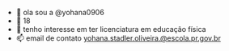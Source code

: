 - 👋 ola sou a @yohana0906
- 👀 18
- 🌱 tenho interesse em ter licenciatura em educaçâo física
- 📫 email de contato yohana.stadler.oliveira.@escola.pr.gov.br

<!---
yohana0906/yohana0906 is a ✨ special ✨ repository because its `README.md` (this file) appears on your GitHub profile.
You can click the Preview link to take a look at your changes.
--->
